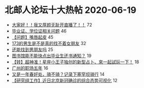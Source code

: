 # 北邮人论坛十大热帖 2020-06-19

- [大家好！！我又厚颜无耻开直播了！！](https://bbs.byr.cn/article/Job/2092643) 72
- [毕业证、学位证相关问题](https://bbs.byr.cn/article/Paper/41101) 46
- [【问题】嘴唇起皮](https://bbs.byr.cn/article/Health/221206) 45
- [173的男生是不是真的找不着女朋友](https://bbs.byr.cn/article/Friends/1963569) 32
- [还能找到男朋友吗](https://bbs.byr.cn/article/Feeling/3141783) 25
- [图书馆能不能快点出毕业生还书通知？](https://bbs.byr.cn/article/Talking/6203756) 19
- [【转】超神准！星座小王子独创的新型占卜、來一起試玩一下！](https://bbs.byr.cn/article/Constellations/326533) 18
- [广州的职场五年](https://bbs.byr.cn/article/WorkLife/1147375) 16
- [又是一年春好处，骑不骑？记录下塞罕坝骑行](https://bbs.byr.cn/article/Cycling/173155) 14
- [【研究组工作】近日北京新冠确诊的综合态势可视化](https://bbs.byr.cn/article/Visualization/571) 12


